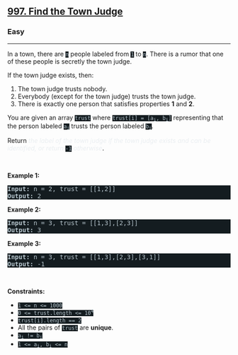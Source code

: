 <h2><a href="https://leetcode.com/problems/find-the-town-judge/">997. Find the Town Judge</a></h2><h3>Easy</h3><hr><div><p>In a town, there are <code style="background-color: rgb(20, 28, 32) !important; color: rgb(183, 198, 206) !important;">n</code> people labeled from <code style="background-color: rgb(20, 28, 32) !important; color: rgb(183, 198, 206) !important;">1</code> to <code style="background-color: rgb(20, 28, 32) !important; color: rgb(183, 198, 206) !important;">n</code>. There is a rumor that one of these people is secretly the town judge.</p>

<p>If the town judge exists, then:</p>

<ol>
	<li>The town judge trusts nobody.</li>
	<li>Everybody (except for the town judge) trusts the town judge.</li>
	<li>There is exactly one person that satisfies properties <strong>1</strong> and <strong>2</strong>.</li>
</ol>

<p>You are given an array <code style="background-color: rgb(20, 28, 32) !important; color: rgb(183, 198, 206) !important;">trust</code> where <code style="background-color: rgb(20, 28, 32) !important; color: rgb(183, 198, 206) !important;">trust[i] = [a<sub>i</sub>, b<sub>i</sub>]</code> representing that the person labeled <code style="background-color: rgb(20, 28, 32) !important; color: rgb(183, 198, 206) !important;">a<sub>i</sub></code> trusts the person labeled <code style="background-color: rgb(20, 28, 32) !important; color: rgb(183, 198, 206) !important;">b<sub>i</sub></code>.</p>

<p>Return <em style="color: rgb(234, 238, 241) !important;">the label of the town judge if the town judge exists and can be identified, or return </em><code style="background-color: rgb(20, 28, 32) !important; color: rgb(183, 198, 206) !important;">-1</code><em style="color: rgb(234, 238, 241) !important;"> otherwise</em>.</p>

<p>&nbsp;</p>
<p><strong class="example">Example 1:</strong></p>

<pre style="background-color: rgb(20, 28, 32) !important; color: rgb(183, 198, 206) !important;"><strong>Input:</strong> n = 2, trust = [[1,2]]
<strong>Output:</strong> 2
</pre>

<p><strong class="example">Example 2:</strong></p>

<pre style="background-color: rgb(20, 28, 32) !important; color: rgb(183, 198, 206) !important;"><strong>Input:</strong> n = 3, trust = [[1,3],[2,3]]
<strong>Output:</strong> 3
</pre>

<p><strong class="example">Example 3:</strong></p>

<pre style="background-color: rgb(20, 28, 32) !important; color: rgb(183, 198, 206) !important;"><strong>Input:</strong> n = 3, trust = [[1,3],[2,3],[3,1]]
<strong>Output:</strong> -1
</pre>

<p>&nbsp;</p>
<p><strong>Constraints:</strong></p>

<ul>
	<li><code style="background-color: rgb(20, 28, 32) !important; color: rgb(183, 198, 206) !important;">1 &lt;= n &lt;= 1000</code></li>
	<li><code style="background-color: rgb(20, 28, 32) !important; color: rgb(183, 198, 206) !important;">0 &lt;= trust.length &lt;= 10<sup>4</sup></code></li>
	<li><code style="background-color: rgb(20, 28, 32) !important; color: rgb(183, 198, 206) !important;">trust[i].length == 2</code></li>
	<li>All the pairs of <code style="background-color: rgb(20, 28, 32) !important; color: rgb(183, 198, 206) !important;">trust</code> are <strong>unique</strong>.</li>
	<li><code style="background-color: rgb(20, 28, 32) !important; color: rgb(183, 198, 206) !important;">a<sub>i</sub> != b<sub>i</sub></code></li>
	<li><code style="background-color: rgb(20, 28, 32) !important; color: rgb(183, 198, 206) !important;">1 &lt;= a<sub>i</sub>, b<sub>i</sub> &lt;= n</code></li>
</ul>
</div>